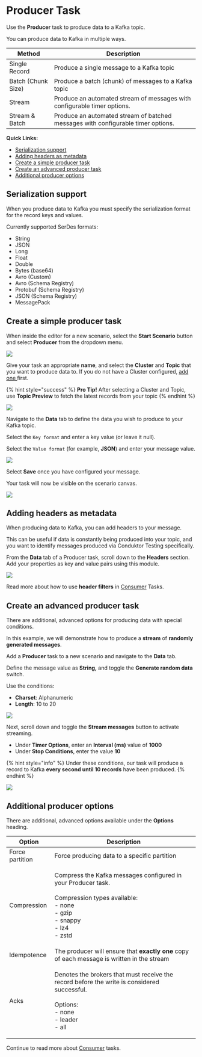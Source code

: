 # Producer Task

Use the **Producer** task to produce data to a Kafka topic.&#x20;

You can produce data to Kafka in multiple ways.&#x20;

| Method             | Description                                                                       |
| ------------------ | --------------------------------------------------------------------------------- |
| Single Record      | Produce a single message to a Kafka topic                                         |
| Batch (Chunk Size) | Produce a batch (chunk) of messages to a Kafka topic                              |
| Stream             | Produce an automated stream of messages with configurable timer options.          |
| Stream & Batch     | Produce an automated stream of batched messages with configurable timer options.  |

**Quick Links:**

* [Serialization support](producer-task.md#serialization-support)
* [Adding headers as metadata](producer-task.md#adding-headers-as-metadata)
* [Create a simple producer task](producer-task.md#create-a-simple-produce-task)
* [Create an advanced producer task](producer-task.md#create-an-advanced-produce-task)
* [Additional producer options](producer-task.md#additional-options)

## Serialization support

When you produce data to Kafka you must specify the serialization format for the record keys and values.&#x20;

Currently supported SerDes formats:

* String
* JSON
* Long
* Float
* Double
* Bytes (base64)
* Avro (Custom)&#x20;
* Avro (Schema Registry)
* Protobuf (Schema Registry)
* JSON (Schema Registry)
* MessagePack

## Create a simple producer task&#x20;

When inside the editor for a new scenario, select the **Start Scenario** button and select **Producer** from the dropdown menu.

![](<../../../.gitbook/assets/image (53).png>)

Give your task an appropriate **name**, and select the **Cluster** and **Topic** that you want to produce data to. If you do not have a Cluster configured, [add one ](../../../getting-started/connect-to-a-kafka-cluster.md)first.&#x20;

{% hint style="success" %}
**Pro Tip!** After selecting a Cluster and Topic, use **Topic Preview** to fetch the latest records from your topic
{% endhint %}

![](<../../../.gitbook/assets/image (21).png>)

Navigate to the **Data** tab to define the data you wish to produce to your Kafka topic.

Select the `Key format` and enter a key value (or leave it null).&#x20;

Select the `Value format` (for example, **JSON**) and enter your message value.

![](<../../../.gitbook/assets/image (134).png>)

Select **Save** once you have configured your message.&#x20;

Your task will now be visible on the scenario canvas.

![](<../../../.gitbook/assets/image (169).png>)

## **Adding headers as metadata**

When producing data to Kafka, you can add headers to your message.&#x20;

This can be useful if data is constantly being produced into your topic, and you want to identify messages produced via Conduktor Testing specifically.

From the **Data** tab of a Producer task, scroll down to the **Headers** section. Add your properties as key and value pairs using this module.

![](<../../../.gitbook/assets/image (170).png>)

Read more about how to use **header filters** in [Consumer](consumer-task.md) Tasks.

## Create an advanced producer task

There are additional, advanced options for producing data with special conditions.&#x20;

In this example, we will demonstrate how to produce a **stream** of **randomly generated messages**.

Add a **Producer** task to a new scenario and navigate to the **Data** tab.

Define the message value as **String,** and toggle the **Generate random data** switch.

Use the conditions:

* **Charset**: Alphanumeric
* **Length**: 10 to 20

![](<../../../.gitbook/assets/image (19).png>)

Next, scroll down and toggle the **Stream messages** button to activate streaming.

* Under **Timer Options**, enter an **Interval (ms)** value of **1000**
* Under **Stop Conditions**, enter the value **10**

{% hint style="info" %}
Under these conditions, our task will produce a record to Kafka **every second until 10 records** have been produced.&#x20;
{% endhint %}

![](<../../../.gitbook/assets/image (155).png>)

## Additional producer options

There are additional, advanced options available under the **Options** heading.&#x20;

| Option          | Description                                                                                                                                                 |
| --------------- | ----------------------------------------------------------------------------------------------------------------------------------------------------------- |
| Force partition | Force producing data to a specific partition                                                                                                                |
| Compression     | <p>Compress the Kafka messages configured in your Producer task.<br><br>Compression types available:<br>- none<br>- gzip<br>- snappy<br>- lz4<br>- zstd</p> |
| Idempotence     | The producer will ensure that **exactly one** copy of each message is written in the stream                                                                 |
| Acks            | <p>Denotes the brokers that must receive the record before the write is considered successful.<br><br>Options:<br>- none<br>- leader<br>- all</p>           |

Continue to read more about [Consumer](consumer-task.md) tasks.



